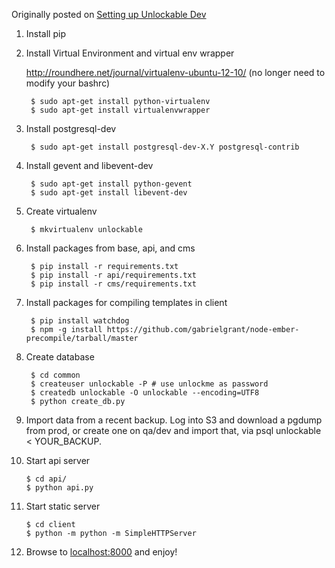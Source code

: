 Originally posted on [Setting up Unlockable Dev](https://github.com/Unlockable/Unlockable/wiki/Setting-up-unlockable-dev-env)

1. Install pip

2. Install Virtual Environment and virtual env wrapper

    http://roundhere.net/journal/virtualenv-ubuntu-12-10/ (no longer need to modify your bashrc)

        $ sudo apt-get install python-virtualenv
        $ sudo apt-get install virtualenvwrapper


3. Install postgresql-dev

        $ sudo apt-get install postgresql-dev-X.Y postgresql-contrib

4. Install gevent and libevent-dev

        $ sudo apt-get install python-gevent
        $ sudo apt-get install libevent-dev


5. Create virtualenv

        $ mkvirtualenv unlockable

6. Install packages from base, api, and cms

        $ pip install -r requirements.txt
        $ pip install -r api/requirements.txt
        $ pip install -r cms/requirements.txt

7. Install packages for compiling templates in client

        $ pip install watchdog
        $ npm -g install https://github.com/gabrielgrant/node-ember-precompile/tarball/master

8. Create database

        $ cd common
        $ createuser unlockable -P # use unlockme as password
        $ createdb unlockable -O unlockable --encoding=UTF8
        $ python create_db.py


9. Import data from a recent backup. Log into S3 and download a pgdump from prod, or create one on qa/dev and import that, via psql unlockable < YOUR_BACKUP.

10. Start api server

        $ cd api/
        $ python api.py

11. Start static server

        $ cd client
        $ python -m python -m SimpleHTTPServer

12. Browse to [localhost:8000](http://localhost:8000) and enjoy!
